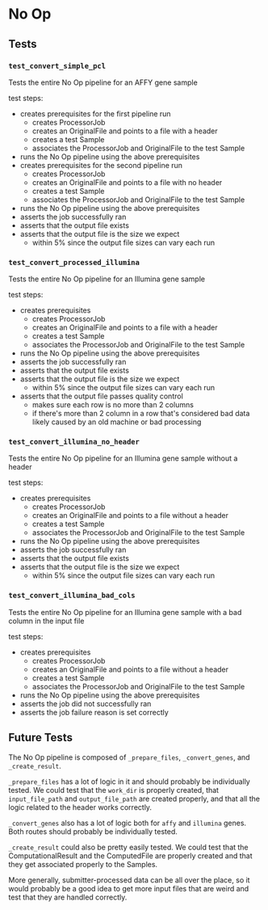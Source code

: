 # No Op

## Tests


### `test_convert_simple_pcl`

Tests the entire No Op pipeline for an AFFY gene sample

test steps:
- creates prerequisites for the first pipeline run
    - creates ProcessorJob
    - creates an OriginalFile and points to a file with a header
    - creates a test Sample
    - associates the ProcessorJob and OriginalFile to the test Sample
- runs the No Op pipeline using the above prerequisites
- creates prerequisites for the second pipeline run
    - creates ProcessorJob
    - creates an OriginalFile and points to a file with no header
    - creates a test Sample
    - associates the ProcessorJob and OriginalFile to the test Sample
- runs the No Op pipeline using the above prerequisites
- asserts the job successfully ran
- asserts that the output file exists
- asserts that the output file is the size we expect
    - within 5% since the output file sizes can vary each run

### `test_convert_processed_illumina`

Tests the entire No Op pipeline for an Illumina gene sample

test steps:
- creates prerequisites
    - creates ProcessorJob
    - creates an OriginalFile and points to a file with a header
    - creates a test Sample
    - associates the ProcessorJob and OriginalFile to the test Sample
- runs the No Op pipeline using the above prerequisites
- asserts the job successfully ran
- asserts that the output file exists
- asserts that the output file is the size we expect
    - within 5% since the output file sizes can vary each run
- asserts that the output file passes quality control
    - makes sure each row is no more than 2 columns
    - if there's more than 2 column in a row that's considered bad data likely caused by an old machine or bad processing

### `test_convert_illumina_no_header`

Tests the entire No Op pipeline for an Illumina gene sample without a header

test steps:
- creates prerequisites
    - creates ProcessorJob
    - creates an OriginalFile and points to a file without a header
    - creates a test Sample
    - associates the ProcessorJob and OriginalFile to the test Sample
- runs the No Op pipeline using the above prerequisites
- asserts the job successfully ran
- asserts that the output file exists
- asserts that the output file is the size we expect
    - within 5% since the output file sizes can vary each run

### `test_convert_illumina_bad_cols`

Tests the entire No Op pipeline for an Illumina gene sample with a bad column in the input file

test steps:
- creates prerequisites
    - creates ProcessorJob
    - creates an OriginalFile and points to a file without a header
    - creates a test Sample
    - associates the ProcessorJob and OriginalFile to the test Sample
- runs the No Op pipeline using the above prerequisites
- asserts the job did not successfully ran
- asserts the job failure reason is set correctly

## Future Tests

The No Op pipeline is composed of `_prepare_files`, `_convert_genes`, and `_create_result`.

`_prepare_files` has a lot of logic in it and should probably be individually tested.
We could test that the `work_dir` is properly created, that `input_file_path` and `output_file_path` are created properly,
and that all the logic related to the header works correctly.

`_convert_genes` also has a lot of logic both for `affy` and `illumina` genes.
Both routes should probably be individually tested.

`_create_result` could also be pretty easily tested.
We could test that the ComputationalResult and the ComputedFile are properly created and that they get associated properly to the Samples.

More generally, submitter-processed data can be all over the place, so it would probably be a good idea to get more input files that are weird
and test that they are handled correctly.
